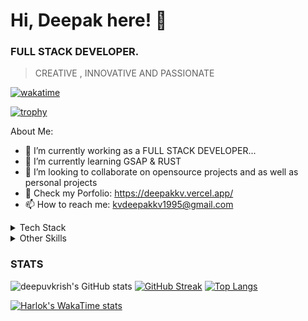 # Hi, Deepak here! 👋


### FULL STACK DEVELOPER.
> CREATIVE , INNOVATIVE AND PASSIONATE

[![wakatime](https://wakatime.com/badge/github/deepuvkrish/authentication.svg)](https://wakatime.com/badge/github/deepuvkrish/authentication)

[![trophy](https://github-profile-trophy.vercel.app/?username=deepuvkrish&theme=darkhub)](https://github.com/ryo-ma/github-profile-trophy)

About Me:

- 🔭 I’m currently working as a FULL STACK DEVELOPER...
- 🌱 I’m currently learning GSAP & RUST
- 👯 I’m looking to collaborate on opensource projects and as well as personal projects
- 💬 Check my Porfolio: https://deepakkv.vercel.app/
- 📫 How to reach me: kvdeepakkv1995@gmail.com


<details>
<summary>Tech Stack</summary>
  
<picture>
  <img alt="nextjs" src="https://img.icons8.com/?size=50&id=gwR0hbBi5JeZ&format=png&color=FFFFFF">
</picture>
<picture>
  <img alt="reactjs" src="https://img.icons8.com/?size=50&id=123603&format=png&color=000000">
</picture>
<picture>
  <img alt="nextjs" src="https://img.icons8.com/?size=50&id=bqGAqsgNQpmx&format=png&color=000000">
</picture>
<picture>
  <img alt="express" src="https://img.icons8.com/?size=50&id=WNoJgbzDr3i2&format=png&color=000000">
</picture>
<picture>
  <img alt="typescript" src="https://img.icons8.com/?size=50&id=wpZmKzk11AzJ&format=png&color=000000">
</picture>
<picture>
  <img alt="nextjs" src="https://img.icons8.com/?size=50&id=108784&format=png&color=000000">
</picture>
<picture>
  <img alt="nextjs" src="https://img.icons8.com/?size=50&id=lXPUSRCongH1&format=png&color=000000">
</picture>
<picture>
  <img alt="nextjs" src="https://img.icons8.com/?size=50&id=qV-JzWYl9dzP&format=png&color=000000">
</picture>
<picture>
  <img alt="nextjs" src="https://img.icons8.com/?size=50&id=13679&format=png&color=000000">
</picture>
<picture>
  <img alt="php" src="https://img.icons8.com/?size=50&id=YrKoPXb4jv9l&format=png&color=000000">
</picture>
<picture>
  <img alt="nextjs" src="https://img.icons8.com/?size=50&id=20909&format=png&color=000000">
</picture>
<picture>
  <img alt="nextjs" src="https://img.icons8.com/?size=50&id=7gdY5qNXaKC0&format=png&color=000000">
</picture>
<picture>
  <img alt="nextjs" src="https://img.icons8.com/?size=50&id=4PiNHtUJVbLs&format=png&color=000000">
</picture>
<picture>
  <img alt="nextjs" src="https://img.icons8.com/?size=50&id=40670&format=png&color=000000">
</picture>
<picture>
  <img alt="nextjs" src="https://img.icons8.com/?size=50&id=40669&format=png&color=000000">
</picture>
<picture>
  <img alt="mongoDB" src="https://img.icons8.com/?size=50&id=bosfpvRzNOG8&format=png&color=000000">
</picture>

<picture>
  <img alt="mysql" src="https://img.icons8.com/?size=50&id=UFXRpPFebwa2&format=png&color=000000">
</picture>
<picture>
  <img alt="postgre" src="https://img.icons8.com/?size=50&id=38561&format=png&color=000000">
</picture>
<picture>
  <img alt="rust" src="https://img.icons8.com/?size=50&id=AeV543ttZrcT&format=png&color=000000">
</picture>

<picture>
  <img alt="figma" src="https://img.icons8.com/?size=50&id=zfHRZ6i1Wg0U&format=png&color=000000">
</picture>
<picture>
  <img alt="gitlabs" src="https://img.icons8.com/?size=50&id=epZz7YMDqqwA&format=png&color=000000">
</picture>
<picture>
  <img alt="postman" src="https://img.icons8.com/?size=50&id=QEQQKirln6Tf&format=png&color=000000">
</picture>





</details>

<details>
<summary>Other Skills</summary>

| Slno |     Skills    |
|-----:|---------------|
|     1|    Excel      |
|     2|   Adobe PS    |
|     3|    Canva      |
</details>



### STATS
![deepuvkrish's GitHub stats](https://github-readme-stats.vercel.app/api?username=deepuvkrish&show_icons=true&theme=holi)
[![GitHub Streak](https://streak-stats.demolab.com/?user=deepuvkrish&theme=holi-theme)](https://git.io/streak-stats)
[![Top Langs](https://github-readme-stats.vercel.app/api/top-langs/?username=deepuvkrish&layout=donut&theme=holi)](https://github.com/anuraghazra/github-readme-stats)

[![Harlok's WakaTime stats](https://github-readme-stats.vercel.app/api/wakatime?username=deepuvkrish)](https://github.com/anuraghazra/github-readme-stats)


















